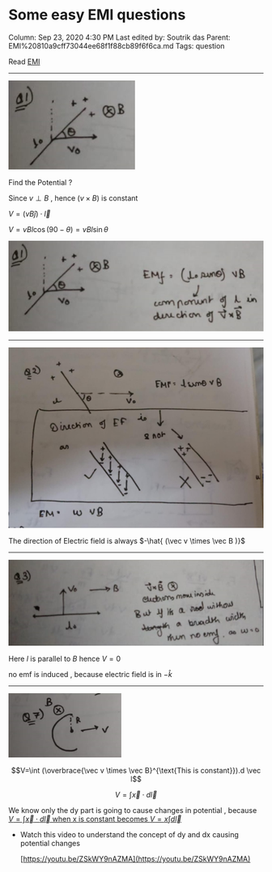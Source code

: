 # Some easy EMI questions

Column: Sep 23, 2020 4:30 PM
Last edited by: Soutrik das
Parent: EMI%20810a9cff73044ee68f1f88cb89f6f6ca.md
Tags: question

Read  [EMI](EMI%20810a9cff73044ee68f1f88cb89f6f6ca.md)

---

![Some%20easy%20EMI%20questions%202397dc1e88fc4cad8627975e358224bf/Untitled.png](Some%20easy%20EMI%20questions%202397dc1e88fc4cad8627975e358224bf/Untitled.png)

Find the Potential ? 

Since $v \perp B$ , hence $(v \times B)$ is constant 

$V=(vB \hat j) \cdot \vec l$

$V=vBl \cos (90-\theta)=vBl \sin \theta$

![Some%20easy%20EMI%20questions%202397dc1e88fc4cad8627975e358224bf/Untitled%201.png](Some%20easy%20EMI%20questions%202397dc1e88fc4cad8627975e358224bf/Untitled%201.png)

---

![Some%20easy%20EMI%20questions%202397dc1e88fc4cad8627975e358224bf/WhatsApp_Image_2020-09-23_at_15.20.02.jpeg](Some%20easy%20EMI%20questions%202397dc1e88fc4cad8627975e358224bf/WhatsApp_Image_2020-09-23_at_15.20.02.jpeg)

The direction of Electric field is always $-\hat{ (\vec v \times  \vec B )}$

---

![Some%20easy%20EMI%20questions%202397dc1e88fc4cad8627975e358224bf/Untitled%202.png](Some%20easy%20EMI%20questions%202397dc1e88fc4cad8627975e358224bf/Untitled%202.png)

Here $l$ is parallel to $B$ hence $V=0$ 

no emf is induced , because electric field is in $-\hat k$

---

![V=%20int%20vec%20x%20cdot%20d%20vec%20l%20when%20x%20is%20constant%20becom%20245bbbd4dfee41629ed0d7596fb585ba/Untitled.png](V=%20int%20vec%20x%20cdot%20d%20vec%20l%20when%20x%20is%20constant%20becom%20245bbbd4dfee41629ed0d7596fb585ba/Untitled.png)

$$V=\int (\overbrace{\vec v \times \vec B}^{\text{This is constant}}).d \vec l$$

$$V=\int \vec x\cdot  d\vec l$$

We know  only the dy part is going to cause changes in potential , because [$V=\int \vec x \cdot d \vec l$ when x is constant becomes $V=x\int d\vec l$](V=%20int%20vec%20x%20cdot%20d%20vec%20l%20when%20x%20is%20constant%20becom%20245bbbd4dfee41629ed0d7596fb585ba.md) 

- Watch this video to understand the concept of dy and dx causing potential changes

    [https://youtu.be/ZSkWY9nAZMA](https://youtu.be/ZSkWY9nAZMA)